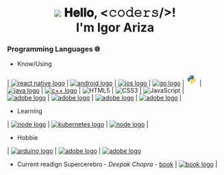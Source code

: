 <h1 align="center">
  <a target="_blank">
    <img src="https://user-images.githubusercontent.com/18409088/129069754-c41e7b3a-8e6c-4a6d-a558-648e7203139f.gif" width="44px" style="max-width:100%;">
  </a>
  𝐇𝐞𝐥𝐥𝐨, &lt;𝚌𝚘𝚍𝚎𝚛𝚜/&gt;! <br> 
  I'm Igor Ariza
</h1>

### Programming Languages 🌐

- Know/Using

| [<img src="https://user-images.githubusercontent.com/18409088/129100018-c75e1ca5-3c0d-4f2a-949a-2d376aae09be.png" alt="react native logo" width="24">](https://reactnative.dev/)
| [<img src="https://user-images.githubusercontent.com/18409088/129100400-e7f90b17-f86b-418c-987e-6a0ecd0266d9.png" alt="android logo" width="24">](https://android.com/)
| [<img src="https://user-images.githubusercontent.com/18409088/129431609-d5d18123-38ef-4a96-8ecb-6387f673bf20.png" alt="ios logo" width="24">](https://apple.com/) 
| [<img src="https://raw.githubusercontent.com/Delta456/Delta456/master/img/golang.png" alt="go logo" width="38">](https://golang.org/)
| [<img src="https://raw.githubusercontent.com/github/explore/80688e429a7d4ef2fca1e82350fe8e3517d3494d/topics/python/python.png" alt="python logo" width="28">](https://www.python.org/) 
| [<img src="https://user-images.githubusercontent.com/18409088/129103060-491eacf3-f899-489f-bfa8-30a48dce8e2c.png" alt="java logo" width="28">](https://.java.com)
| [<img src="https://user-images.githubusercontent.com/18409088/129103285-8a918572-a7c8-4efe-82e6-8d396fa671d3.png" alt="c++ logo" width="28">](https://.java.com)
| ![HTML5](https://img.icons8.com/color/30/html-5.png)
| ![CSS3](https://img.icons8.com/color/30/css3.png) 
| ![JavaScript](https://img.icons8.com/color/30/javascript.png)
| [<img src="https://user-images.githubusercontent.com/18409088/129464268-5364c8be-32e4-479c-b8d7-b7af76ba9529.png" alt="adobe logo" width="28">](https://.com)
| [<img src="https://user-images.githubusercontent.com/18409088/129464048-000ca064-ef33-4172-9429-8e710646c6b1.png" alt="adobe logo" width="28">](https://.com)
| [<img src="https://user-images.githubusercontent.com/18409088/129464063-a5fe6a86-7d4f-48bd-be3b-6d6948df0423.png" alt="adobe logo" width="28">](https://.com)
| [<img src="https://user-images.githubusercontent.com/18409088/129464226-5faa4ae8-9f12-4fa2-9893-25546872432a.png" alt="adobe logo" width="48">](https://.com)
|
<br>
- Learning

| [<img src="https://user-images.githubusercontent.com/18409088/129431224-fdf06fd0-6459-4fbc-8920-aa3e324759ea.png" alt="node logo" width="28">](https://.com)
| [<img src="https://user-images.githubusercontent.com/18409088/130371521-153cf08c-958b-4775-87b0-42694ec3dd72.png" alt="kubernetes logo" width="28">](https://.com)
| [<img src="https://user-images.githubusercontent.com/18409088/130371581-5ab1814a-a489-4a23-ac2c-e780a416aa3f.png" alt="node logo" width="38">](https://.com)
|

- Hobbie

| [<img src="https://user-images.githubusercontent.com/18409088/129431542-7c12924f-97c9-4b85-be53-295cfd7af335.png" alt="arduino logo" width="38">](https://)
| [<img src="https://user-images.githubusercontent.com/18409088/129464540-562036b9-986c-4e33-9c62-fa45ddfbd1a0.png" alt="adobe logo" width="28">](https://.com)
| [<img src="https://user-images.githubusercontent.com/18409088/130371683-29373d81-7c47-4e66-ac93-943a958c0706.png" alt="adobe logo" width="48">](https://.com)


- Current readign
Supercerebro - *Deepak Chopra* - [book](https://www.amazon.com/-/es/Rudolph-Tanzi-Ph-D/dp/0307956830/ref=sr_1_3?__mk_es_US=%C3%85M%C3%85%C5%BD%C3%95%C3%91&crid=3A87X37K64H61&dchild=1&keywords=super+cerebro+deepak+chopra&qid=1628996608&sprefix=super+cere%2Caps%2C314&sr=8-3)
| [<img src="https://user-images.githubusercontent.com/18409088/129465496-16793a8e-eadb-44a3-a2b2-5a89f7ff0301.jpg" alt="book logo" width="28">](https://www.amazon.com/-/es/Rudolph-Tanzi-Ph-D/dp/0307956830/ref=sr_1_3?__mk_es_US=%C3%85M%C3%85%C5%BD%C3%95%C3%91&crid=3A87X37K64H61&dchild=1&keywords=super+cerebro+deepak+chopra&qid=1628996608&sprefix=super+cere%2Caps%2C314&sr=8-3)
|

<!-- [![Igor Ariza GitHub stats](https://github-readme-stats.vercel.app/api?username=igorariza&count_private=true&show_icons=true&theme=radical)](https://github.com/igorariza) -->


